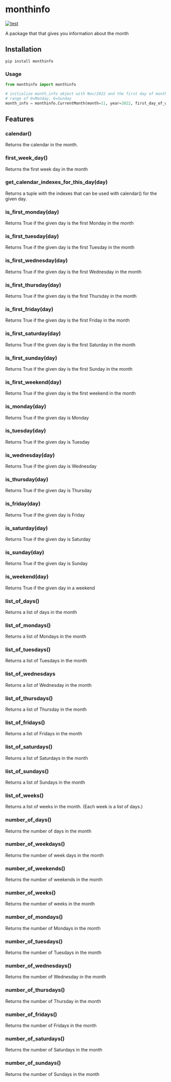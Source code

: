 # monthinfo

[![test](https://github.com/marco-ostaska/monthinfo/actions/workflows/unit_test.yml/badge.svg)](https://github.com/marco-ostaska/monthinfo/actions/workflows/unit_test.yml)

A package that that gives you information about the month

## Installation

```
pip install monthinfo
```

### Usage

```python
from monthinfo import monthinfo

# initialize month_info object with Nov/2022 and the first day of month as Saturday
# range of 0=Monday, 6=Sunday
month_info = monthinfo.CurrentMonth(month=11, year=2022, first_day_of_week=5)
```

## Features

### calendar()

Returns the calendar in the month.

### first_week_day()

Returns the first week day in the month

### get_calendar_indexes_for_this_day(day)

Returns a tuple with the indexes that can be used with calendar() for the given day.

### is_first_monday(day)

Returns True if the given day is the first Monday in the month

### is_first_tuesday(day)

Returns True if the given day is the first Tuesday in the month

### is_first_wednesday(day)

Returns True if the given day is the first Wednesday in the month

### is_first_thursday(day)

Returns True if the given day is the first Thursday in the month

### is_first_friday(day)

Returns True if the given day is the first Friday in the month

### is_first_saturday(day)

Returns True if the given day is the first Saturday in the month

### is_first_sunday(day)

Returns True if the given day is the first Sunday in the month

### is_first_weekend(day)

Returns True if the given day is the first weekend in the month

### is_monday(day)

Returns True if the given day is Monday

### is_tuesday(day)

Returns True if the given day is Tuesday

### is_wednesday(day)

Returns True if the given day is Wednesday

### is_thursday(day)

Returns True if the given day is Thursday

### is_friday(day)
Returns True if the given day is Friday

### is_saturday(day)

Returns True if the given day is Saturday

### is_sunday(day)

Returns True if the given day is Sunday

### is_weekend(day)

Returns True if the given day in a weekend

### list_of_days()

Returns a list of days in the month

### list_of_mondays()

Returns a list of Mondays in the month

### list_of_tuesdays()

Returns a list of Tuesdays in the month

### list_of_wednesdays

Returns a list of Wednesday in the month

### list_of_thursdays()

Returns a list of Thursday in the month

### list_of_fridays()

Returns a list of Fridays in the month

### list_of_saturdays()

Returns a list of Saturdays in the month

### list_of_sundays()

Returns a list of Sundays in the month

### list_of_weeks()

Returns a list of weeks in the month. (Each week is a list of days.)

### number_of_days()

Returns the number of days in the month

### number_of_weekdays()

Returns the number of week days in the month

### number_of_weekends()

Returns the number of weekends in the month

### number_of_weeks()

Returns the number of weeks in the month

### number_of_mondays()

Returns the number of Mondays in the month

### number_of_tuesdays()

Returns the number of Tuesdays in the month

### number_of_wednesdays()

Returns the number of Wednesday in the month

### number_of_thursdays()

Returns the number of Thursday in the month

### number_of_fridays()

Returns the number of Fridays in the month

### number_of_saturdays()

Returns the number of Saturdays in the month

### number_of_sundays()

Returns the number of Sundays in the month
